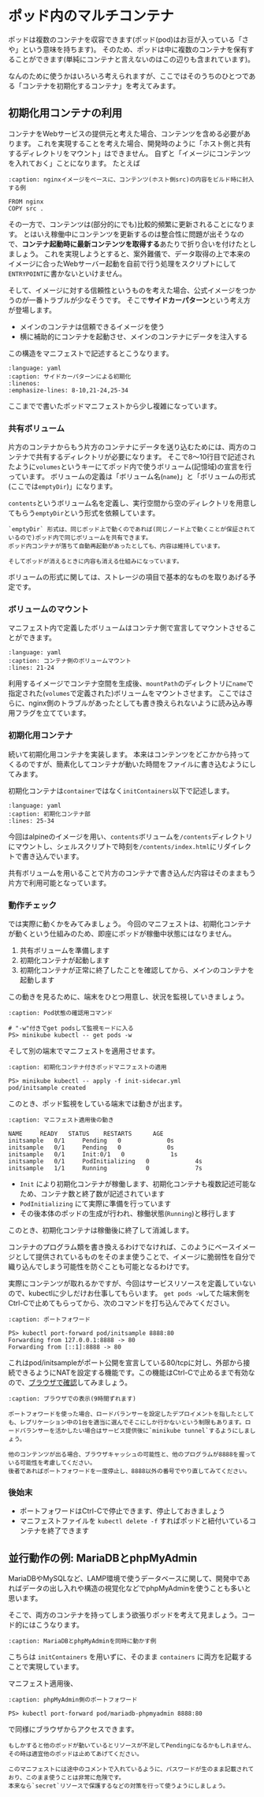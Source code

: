 # ポッド内のマルチコンテナ

ポッドは複数のコンテナを収容できます(ポッド(pod)はお豆が入っている「さや」という意味を持ちます)。
そのため、ポッドは中に複数のコンテナを保有することができます(単純にコンテナと言えないのはこの辺りも含まれています)。

なんのために使うかはいろいろ考えられますが、ここではそのうちのひとつである「コンテナを初期化するコンテナ」を考えてみます。

## 初期化用コンテナの利用

コンテナをWebサービスの提供元と考えた場合、コンテンツを含める必要があります。
これを実現することを考えた場合、開発時のように「ホスト側と共有するディレクトリをマウント」はできません。
自ずと「イメージにコンテンツを入れておく」ことになります。
たとえば

```{code-block} Dockerfile
:caption: nginxイメージをベースに、コンテンツ(ホスト側src)の内容をビルド時に封入する例

FROM nginx
COPY src .
```

その一方で、コンテンツは(部分的にでも)比較的頻繁に更新されることになります。
とはいえ稼働中にコンテンツを更新するのは整合性に問題が出そうなので、**コンテナ起動時に最新コンテンツを取得する**あたりで折り合いを付けたとしましょう。
これを実現しようとすると、案外難儀で、データ取得の上で本来のイメージに合ったWebサーバー起動を自前で行う処理をスクリプトにして`ENTRYPOINT`に書かないといけません。

そして、イメージに対する信頼性というものを考えた場合、公式イメージをつかうのが一番トラブルが少なそうです。
そこで**サイドカーパターン**という考え方が登場します。

* メインのコンテナは信頼できるイメージを使う
* 横に補助的にコンテナを起動させ、メインのコンテナにデータを注入する

この構造をマニフェストで記述するとこうなります。

```{literalinclude} codes/init-sidecar.yml
:language: yaml
:caption: サイドカーパターンによる初期化
:linenos:
:emphasize-lines: 8-10,21-24,25-34
```

ここまでで書いたポッドマニフェストから少し複雑になっています。

### 共有ボリューム

片方のコンテナからもう片方のコンテナにデータを送り込むためには、両方のコンテナで共有するディレクトリが必要になります。
そこで8〜10行目で記述されたように`volumes`というキーにてポッド内で使うボリューム(記憶域)の宣言を行っています。
ボリュームの定義は「ボリューム名(`name`)」と「ボリュームの形式(ここでは`emptyDir`)」になります。

`contents`というボリューム名を定義し、実行空間から空のディレクトリを用意してもらう`emptyDir`という形式を依頼しています。

```{hint}
`emptyDir` 形式は、同じポッド上で動くのであれば(同じノード上で動くことが保証されているので)ポッド内で同じボリュームを共有できます。
ポッド内コンテナが落ちて自動再起動があったとしても、内容は維持しています。

そしてポッドが消えるときに内容も消える仕組みになっています。
```

ボリュームの形式に関しては、ストレージの項目で基本的なものを取りあげる予定です。

### ボリュームのマウント

マニフェスト内で定義したボリュームはコンテナ側で宣言してマウントさせることができます。

```{literalinclude} codes/init-sidecar.yml
:language: yaml
:caption: コンテナ側のボリュームマウント
:lines: 21-24
```

利用するイメージでコンテナ空間を生成後、`mountPath`のディレクトリに`name`で指定された(`volumes`で定義された)ボリュームをマウントさせます。
ここではさらに、nginx側のトラブルがあったとしても書き換えられないように読み込み専用フラグを立てています。

### 初期化用コンテナ

続いて初期化用コンテナを実装します。
本来はコンテンツをどこかから持ってくるのですが、簡素化してコンテナが動いた時間をファイルに書き込むようにしてみます。

初期化コンテナは`container`ではなく`initContainers`以下で記述します。

```{literalinclude} codes/init-sidecar.yml
:language: yaml
:caption: 初期化コンテナ部
:lines: 25-34
```

今回はalpineのイメージを用い、`contents`ボリュームを`/contents`ディレクトリにマウントし、シェルスクリプトで時刻を`/contents/index.html`にリダイレクトで書き込んでいます。

共有ボリュームを用いることで片方のコンテナで書き込んだ内容はそのままもう片方で利用可能となっています。

### 動作チェック

では実際に動くかをみてみましょう。
今回のマニフェストは、初期化コンテナが動くという仕組みのため、即座にポッドが稼働中状態にはなりません。

1. 共有ボリュームを準備します
2. 初期化コンテナが起動します
3. 初期化コンテナが正常に終了したことを確認してから、メインのコンテナを起動します

この動きを見るために、端末をひとつ用意し、状況を監視していきましょう。

```{code-block} ps1
:caption: Pod状態の確認用コマンド

# "-w"付きでget podsして監視モードに入る
PS> minikube kubectl -- get pods -w
```

そして別の端末でマニフェストを適用させます。

```{code-block} ps1
:caption: 初期化コンテナ付きポッドマニフェストの適用

PS> minikube kubectl -- apply -f init-sidecar.yml
pod/initsample created
```

このとき、ポッド監視をしている端末では動きが出ます。

```{code-block}
:caption: マニフェスト適用後の動き

NAME     READY   STATUS    RESTARTS      AGE
initsample   0/1     Pending   0             0s
initsample   0/1     Pending   0             0s
initsample   0/1     Init:0/1   0             1s
initsample   0/1     PodInitializing   0             4s
initsample   1/1     Running           0             7s
```

* `Init` により初期化コンテナが稼働します、初期化コンテナも複数記述可能なため、コンテナ数と終了数が記述されています
* `PodInitializing` にて実際に準備を行っています
* その後本体のポッドの生成が行われ、稼働状態(`Running`)と移行します

このとき、初期化コンテナは稼働後に終了して消滅します。

コンテナのプログラム類を書き換えるわけでなければ、このようにベースイメージとして提供されているものをそのまま使うことで、イメージに脆弱性を自分で織り込んでしまう可能性を防ぐことも可能となるわけです。

実際にコンテンツが取れるかですが、今回はサービスリソースを定義していないので、kubectlに少しだけお仕事してもらいます。
`get pods -w`してた端末側をCtrl-Cで止めてもらってから、次のコマンドを打ち込んでみてください。

```{code-block} ps1
:caption: ポートフォワード

PS> kubectl port-forward pod/initsample 8888:80
Forwarding from 127.0.0.1:8888 -> 80
Forwarding from [::1]:8888 -> 80
```

これはpod/initsampleがポート公開を宣言している80/tcpに対し、外部から接続できるようにNATを設定する機能です。この機能はCtrl-Cで止めるまで有効なので、[ブラウザで確認](http://127.0.0.1:8888/
)してみましょう。

```{figure} images/initcontainer-result.png
:caption: ブラウザでの表示(9時間ずれます)
```

```{hint}
ポートフォワードを使った場合、ロードバランサーを設定したデプロイメントを指したとしても、レプリケーション中の1台を適当に選んでそこにしか行かないという制限もあります。ロードバランサーを活かしたい場合はサービス提供後に`minikube tunnel`するようにしましょう。
```

```{hint}
他のコンテンツが出る場合、ブラウザキャッシュの可能性と、他のプログラムが8888を握っている可能性を考慮してください。
後者であればポートフォワードを一度停止し、8888以外の番号でやり直してみてください。
```

### 後始末

* ポートフォワードはCtrl-Cで停止できます、停止しておきましょう
* マニフェストファイルを `kubectl delete -f` すればポッドと紐付いているコンテナを終了できます

## 並行動作の例: MariaDBとphpMyAdmin

MariaDBやMySQLなど、LAMP環境で使うデータベースに関して、開発中であればデータの出し入れや構造の視覚化などでphpMyAdminを使うことも多いと思います。

そこで、両方のコンテナを持ってしまう欲張りポッドを考えて見ましょう。コード的にはこうなります。

```{literalinclude} codes/mariadb-admin.yml
:caption: MariaDBとphpMyAdminを同時に動かす例
```

こちらは `initContainers` を用いずに、そのまま `containers` に両方を記載することで実現しています。

マニフェスト適用後、

```{code-block} ps1
:caption: phpMyAdmin側のポートフォワード

PS> kubectl port-forward pod/mariadb-phpmyadmin 8888:80
```

で同様にブラウザからアクセスできます。

```{hint}
もしかすると他のポッドが動いているとリソースが不足してPendingになるかもしれません、その時は適宜他のポッドは止めてあげてください。
```


```{warning}
このマニフェストには途中のコメントで入れているように、パスワードが生のまま記載されており、このまま使うことは非常に危険です。
本来なら`secret`リソースで保護するなどの対策を行って使うようにしましょう。
```

